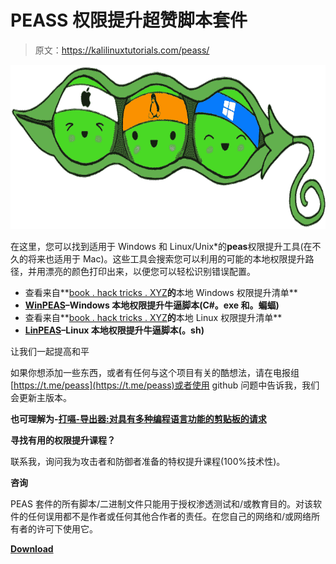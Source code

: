 # PEASS 权限提升超赞脚本套件

> 原文：<https://kalilinuxtutorials.com/peass/>

[![PEASS – Privilege Escalation Awesome Scripts SUITE](img/d5e498eccc64bde9d8b401909252bcb8.png "PEASS – Privilege Escalation Awesome Scripts SUITE")](https://1.bp.blogspot.com/-0UAHkB9VUzs/Xp80RDuxjAI/AAAAAAAAF_w/-bufz3JbeQkcdQn0Sin6VBEMEEt8VBmFQCLcBGAsYHQ/s1600/PEASS%25281%2529.png)

在这里，您可以找到适用于 Windows 和 Linux/Unix*的**peas**权限提升工具(在不久的将来也适用于 Mac)。这些工具会搜索您可以利用的可能的本地权限提升路径，并用漂亮的颜色打印出来，以便您可以轻松识别错误配置。

*   查看来自**[book . hack tricks . XYZ](https://book.hacktricks.xyz/windows/checklist-windows-privilege-escalation)**的**本地 Windows 权限提升清单**
*   **[WinPEAS](https://github.com/carlospolop/privilege-escalation-awesome-scripts-suite/tree/master/winPEAS)–Windows 本地权限提升牛逼脚本(C#。exe 和。蝙蝠)**
*   查看来自**[book . hack tricks . XYZ](https://book.hacktricks.xyz/linux-unix/linux-privilege-escalation-checklist)**的**本地 Linux 权限提升清单**
*   **[LinPEAS](https://github.com/carlospolop/privilege-escalation-awesome-scripts-suite/tree/master/linPEAS)–Linux 本地权限提升牛逼脚本(。sh)**

让我们一起提高和平

如果你想添加一些东西，或者有任何与这个项目有关的酷想法，请在电报组[https://t.me/peass](https://t.me/peass)或者使用 github 问题中告诉我，我们会更新主版本。

**也可理解为-[打嗝-导出器:对具有多种编程语言功能的剪贴板的请求](https://kalilinuxtutorials.com/burp-exporter/)**

**寻找有用的权限提升课程？**

联系我，询问我为攻击者和防御者准备的特权提升课程(100%技术性)。

**咨询**

PEAS 套件的所有脚本/二进制文件只能用于授权渗透测试和/或教育目的。对该软件的任何误用都不是作者或任何其他合作者的责任。在您自己的网络和/或网络所有者的许可下使用它。

[**Download**](https://github.com/carlospolop/privilege-escalation-awesome-scripts-suite)